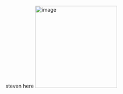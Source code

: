 steven here
<img width="225" height="225" alt="image" src="https://github.com/user-attachments/assets/a359459c-82c6-42f0-a51d-0ec2f79a15c3" />
